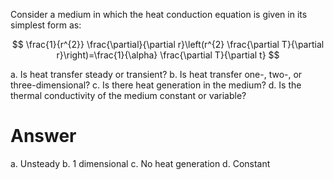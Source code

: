 Consider a medium in which the heat conduction equation is given in its
simplest form as:

$$
\frac{1}{r^{2}} \frac{\partial}{\partial r}\left(r^{2} \frac{\partial T}{\partial r}\right)=\frac{1}{\alpha} \frac{\partial T}{\partial t}
$$

a.  Is heat transfer steady or transient?
b.  Is heat transfer one-, two-, or three-dimensional?
c.  Is there heat generation in the medium?
d.  Is the thermal conductivity of the medium constant or variable?

# Answer

a.  Unsteady
b.  1 dimensional
c.  No heat generation
d.  Constant
